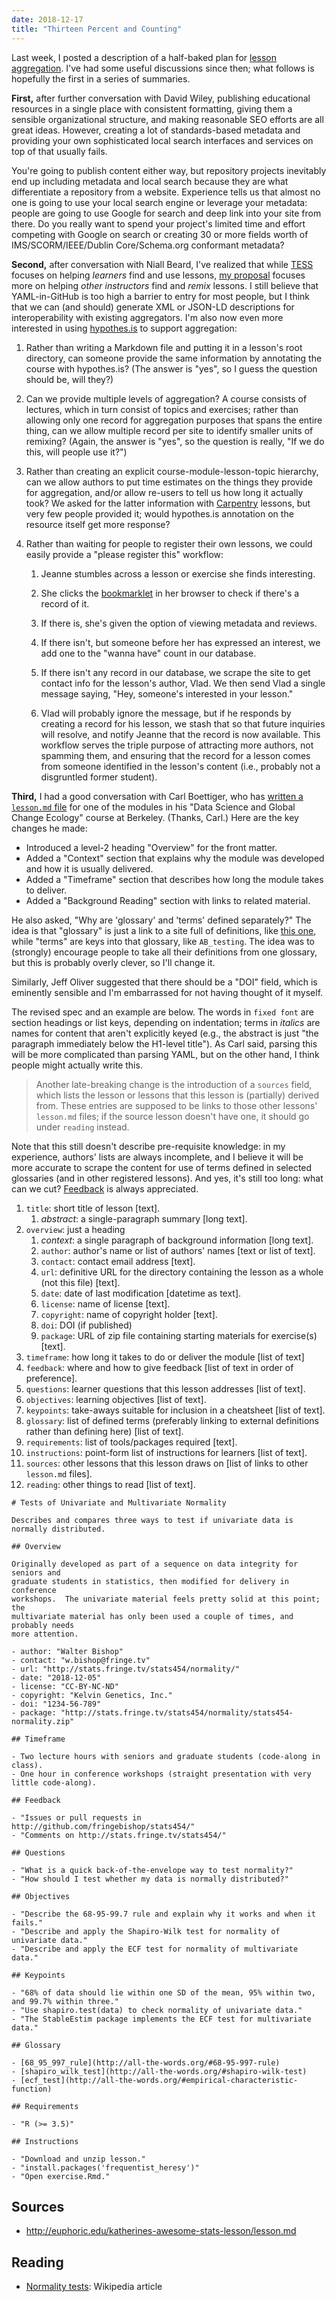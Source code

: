 ```yaml
---
date: 2018-12-17
title: "Thirteen Percent and Counting"
---
```


Last week, I posted a description of a half-baked plan for
[lesson aggregation](@root/2018/12/12/twelve-percent/).
I've had some useful discussions since then; what follows is hopefully
the first in a series of summaries.

**First,** after further conversation with David Wiley, publishing educational
resources in a single place with consistent formatting, giving them a sensible
organizational structure, and making reasonable SEO efforts are all great ideas.
However, creating a lot of standards-based metadata and providing your own
sophisticated local search interfaces and services on top of that usually fails.

You're going to publish content either way, but repository projects inevitably
end up including metadata and local search because they are what differentiate a
repository from a website.  Experience tells us that almost no one is going to
use your local search engine or leverage your metadata: people are going to use
Google for search and deep link into your site from there. Do you really want to
spend your project's limited time and effort competing with Google on search or
creating 30 or more fields worth of IMS/SCORM/IEEE/Dublin Core/Schema.org
conformant metadata?

**Second,** after conversation with Niall Beard, I've realized that while
[TESS](https://tess.elixir-europe.org/) focuses on helping *learners* find and
use lessons, [my proposal](@root/2018/12/12/twelve-percent/)
focuses more on helping *other instructors* find and *remix* lessons.  I still
believe that YAML-in-GitHub is too high a barrier to entry for most people, but
I think that we can (and should) generate XML or JSON-LD descriptions for
interoperability with existing aggregators.  I'm also now even more interested
in using [hypothes.is](https://web.hypothes.is/) to support aggregation:

1.  Rather than writing a Markdown file and putting it in a lesson's root
    directory, can someone provide the same information by annotating the course
    with hypothes.is?  (The answer is "yes", so I guess the question should be,
    will they?)

2.  Can we provide multiple levels of aggregation?  A course consists of
    lectures, which in turn consist of topics and exercises; rather than
    allowing only one record for aggregation purposes that spans the entire
    thing, can we allow multiple record per site to identify smaller units of
    remixing?  (Again, the answer is "yes", so the question is really, "If we do
    this, will people use it?")

3.  Rather than creating an explicit course-module-lesson-topic hierarchy, can
    we allow authors to put time estimates on the things they provide for
    aggregation, and/or allow re-users to tell us how long it actually took?  We
    asked for the latter information with [Carpentry](http://carpentries.org)
    lessons, but very few people provided it; would hypothes.is annotation on
    the resource itself get more response?

4.  Rather than waiting for people to register their own lessons, we could
    easily provide a "please register this" workflow:

    1.  Jeanne stumbles across a lesson or exercise she finds interesting.

    2.  She clicks the [bookmarklet](https://en.wikipedia.org/wiki/Bookmarklet)
        in her browser to check if there's a record of it.

    3.  If there is, she's given the option of viewing metadata and reviews.

    4.  If there isn't, but someone before her has expressed an interest, we add
        one to the "wanna have" count in our database.

    5.  If there isn't any record in our database, we scrape the site to get
        contact info for the lesson's author, Vlad.  We then send Vlad a single
	message saying, "Hey, someone's interested in your lesson."

    6.  Vlad will probably ignore the message, but if he responds by creating
        a record for his lesson, we stash that so that future inquiries will
	resolve, and notify Jeanne that the record is now available.  This
        workflow serves the triple purpose of attracting more authors, not
        spamming them, and ensuring that the record for a lesson comes from
        someone identified in the lesson's content (i.e., probably not a
        disgruntled former student).

**Third,** I had a good conversation with Carl Boettiger, who has [written a
`lesson.md` file](https://github.com/espm-157/climate-template/blob/master/lesson.md)
for one of the modules in his "Data Science and Global Change Ecology" course at
Berkeley.  (Thanks, Carl.)  Here are the key changes he made:

-   Introduced a level-2 heading "Overview" for the front matter.
-   Added a "Context" section that explains why the module was developed
    and how it is usually delivered.
-   Added a "Timeframe" section that describes how long the module takes to deliver.
-   Added a "Background Reading" section with links to related material.

He also asked, "Why are 'glossary' and 'terms' defined separately?"
The idea is that "glossary" is just a link to a site full of definitions,
like [this one](https://developers.google.com/machine-learning/glossary/),
while "terms" are keys into that glossary, like `AB_testing`.
The idea was to (strongly) encourage people to take all their definitions
from one glossary, but this is probably overly clever, so I'll change it.

Similarly, Jeff Oliver suggested that there should be a "DOI" field, which is
eminently sensible and I'm embarrassed for not having thought of it myself.

The revised spec and an example are below.  The words in `fixed font` are
section headings or list keys, depending on indentation; terms in *italics* are
names for content that aren't explicitly keyed (e.g., the abstract is just "the
paragraph immediately below the H1-level title").  As Carl said, parsing this
will be more complicated than parsing YAML, but on the other hand, I think
people might actually write this.

> Another late-breaking change is the introduction of a `sources` field,
> which lists the lesson or lessons that this lesson is (partially) derived from.
> These entries are supposed to be links to those other lessons' `lesson.md` files;
> if the source lesson doesn't have one, it should go under `reading` instead.

Note that this still doesn't describe pre-requisite knowledge: in my experience,
authors' lists are always incomplete, and I believe it will be more accurate to
scrape the content for use of terms defined in selected glossaries (and in other
registered lessons).  And yes, it's still too long: what can we cut?
[Feedback](mailto:gvwilson@third-bit.com) is always appreciated.

1.  `title`: short title of lesson [text].
    1.  *abstract*: a single-paragraph summary [long text].
1.  `overview`: just a heading
    1.  *context*: a single paragraph of background information [long text].
    1.  `author`: author's name or list of authors' names [text or list of text].
    1.  `contact`: contact email address [text].
    1.  `url`: definitive URL for the directory containing the lesson as a whole (not this file) [text].
    1.  `date`: date of last modification [datetime as text].
    1.  `license`: name of license [text].
    1.  `copyright`: name of copyright holder [text].
    1.	`doi`: DOI (if published)
    1.  `package`: URL of zip file containing starting materials for exercise(s) [text].
1.  `timeframe`: how long it takes to do or deliver the module [list of text]
1.  `feedback`: where and how to give feedback [list of text in order of preference].
1.  `questions`: learner questions that this lesson addresses [list of text].
1.  `objectives`: learning objectives [list of text].
1.  `keypoints`: take-aways suitable for inclusion in a cheatsheet [list of text].
1.  `glossary`: list of defined terms (preferably linking to external definitions rather than defining here) [list of text].
1.  `requirements`: list of tools/packages required [text].
1.  `instructions`: point-form list of instructions for learners [list of text].
1.  `sources`: other lessons that this lesson draws on [list of links to other `lesson.md` files].
1.  `reading`: other things to read [list of text].

```
# Tests of Univariate and Multivariate Normality

Describes and compares three ways to test if univariate data is normally distributed.

## Overview

Originally developed as part of a sequence on data integrity for seniors and
graduate students in statistics, then modified for delivery in conference
workshops.  The univariate material feels pretty solid at this point; the
multivariate material has only been used a couple of times, and probably needs
more attention.

- author: "Walter Bishop"
- contact: "w.bishop@fringe.tv"
- url: "http://stats.fringe.tv/stats454/normality/"
- date: "2018-12-05"
- license: "CC-BY-NC-ND"
- copyright: "Kelvin Genetics, Inc."
- doi: "1234-56-789"
- package: "http://stats.fringe.tv/stats454/normality/stats454-normality.zip"

## Timeframe

- Two lecture hours with seniors and graduate students (code-along in class).
- One hour in conference workshops (straight presentation with very little code-along).

## Feedback

- "Issues or pull requests in http://github.com/fringebishop/stats454/"
- "Comments on http://stats.fringe.tv/stats454/"

## Questions

- "What is a quick back-of-the-envelope way to test normality?"
- "How should I test whether my data is normally distributed?"

## Objectives

- "Describe the 68-95-99.7 rule and explain why it works and when it fails."
- "Describe and apply the Shapiro-Wilk test for normality of univariate data."
- "Describe and apply the ECF test for normality of multivariate data."

## Keypoints

- "68% of data should lie within one SD of the mean, 95% within two, and 99.7% within three."
- "Use shapiro.test(data) to check normality of univariate data."
- "The StableEstim package implements the ECF test for multivariate data."

## Glossary

- [68_95_997_rule](http://all-the-words.org/#68-95-997-rule)
- [shapiro_wilk_test](http://all-the-words.org/#shapiro-wilk-test)
- [ecf_test](http://all-the-words.org/#empirical-characteristic-function)

## Requirements

- "R (>= 3.5)"

## Instructions

- "Download and unzip lesson."
- "install.packages('frequentist_heresy')"
- "Open exercise.Rmd."
```

## Sources

- http://euphoric.edu/katherines-awesome-stats-lesson/lesson.md

## Reading

- [Normality tests](https://en.wikipedia.org/wiki/Normality_test): Wikipedia article
```
